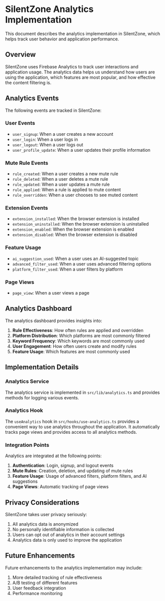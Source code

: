 # SilentZone Analytics Implementation

This document describes the analytics implementation in SilentZone, which helps track user behavior and application performance.

## Overview

SilentZone uses Firebase Analytics to track user interactions and application usage. The analytics data helps us understand how users are using the application, which features are most popular, and how effective the content filtering is.

## Analytics Events

The following events are tracked in SilentZone:

### User Events

- `user_signup`: When a user creates a new account
- `user_login`: When a user logs in
- `user_logout`: When a user logs out
- `user_profile_update`: When a user updates their profile information

### Mute Rule Events

- `rule_created`: When a user creates a new mute rule
- `rule_deleted`: When a user deletes a mute rule
- `rule_updated`: When a user updates a mute rule
- `rule_applied`: When a rule is applied to mute content
- `rule_overridden`: When a user chooses to see muted content

### Extension Events

- `extension_installed`: When the browser extension is installed
- `extension_uninstalled`: When the browser extension is uninstalled
- `extension_enabled`: When the browser extension is enabled
- `extension_disabled`: When the browser extension is disabled

### Feature Usage

- `ai_suggestion_used`: When a user uses an AI-suggested topic
- `advanced_filter_used`: When a user uses advanced filtering options
- `platform_filter_used`: When a user filters by platform

### Page Views

- `page_view`: When a user views a page

## Analytics Dashboard

The analytics dashboard provides insights into:

1. **Rule Effectiveness**: How often rules are applied and overridden
2. **Platform Distribution**: Which platforms are most commonly filtered
3. **Keyword Frequency**: Which keywords are most commonly used
4. **User Engagement**: How often users create and modify rules
5. **Feature Usage**: Which features are most commonly used

## Implementation Details

### Analytics Service

The analytics service is implemented in `src/lib/analytics.ts` and provides methods for logging various events.

### Analytics Hook

The `useAnalytics` hook in `src/hooks/use-analytics.ts` provides a convenient way to use analytics throughout the application. It automatically tracks page views and provides access to all analytics methods.

### Integration Points

Analytics are integrated at the following points:

1. **Authentication**: Login, signup, and logout events
2. **Mute Rules**: Creation, deletion, and updating of mute rules
3. **Feature Usage**: Usage of advanced filters, platform filters, and AI suggestions
4. **Page Views**: Automatic tracking of page views

## Privacy Considerations

SilentZone takes user privacy seriously:

1. All analytics data is anonymized
2. No personally identifiable information is collected
3. Users can opt out of analytics in their account settings
4. Analytics data is only used to improve the application

## Future Enhancements

Future enhancements to the analytics implementation may include:

1. More detailed tracking of rule effectiveness
2. A/B testing of different features
3. User feedback integration
4. Performance monitoring
